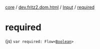 [core](../../index.md) / [dev.fritz2.dom.html](../index.md) / [Input](index.md) / [required](./required.md)

# required

(js) `var required: Flow<`[`Boolean`](https://kotlinlang.org/api/latest/jvm/stdlib/kotlin/-boolean/index.html)`>`